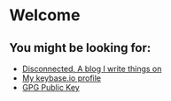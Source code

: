 # Welcome

## You might be looking for:

- [Disconnected, A blog I write things on](https://lucynaess.github.io/disconnected)
- [My keybase.io profile](https://keybase.io/lucrecenaess)
- [GPG Public Key](https://keybase.io/lucrecenaess/pgp_keys.asc)
